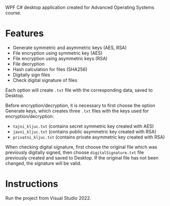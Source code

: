 WPF C# desktop application created for Advanced Operating Systems course.

# Features

- Generate symmetric and asymmetric keys (AES, RSA)
- File encryption using symmetric key (AES)
- File encryption using asymmetric keys (RSA)
- File decryption
- Hash calculation for files (SHA256)
- Digitally sign files
- Check digital signature of files

Each option will create `.txt` file with the corresponding data, saved to Desktop. 

Before encryption/decryption, it is necessary to first choose the option Generate keys, which creates three `.txt` files with the keys used for encryption/decryption:
- `tajni_kljuc.txt` (contains secret symmetric key created with AES)
- `javni_kljuc.txt` (contains public asymmetric key created with RSA)
- `privatni_kljuc.txt` (contains private asymmetric key created with RSA)

When checking digital signature, first choose the original file which was previously digitally signed, then choose `digitalSignature.txt` file previously created and saved to Desktop. If the original file has not been changed, the signature will be valid.

# Instructions

Run the project from Visual Studio 2022. 
